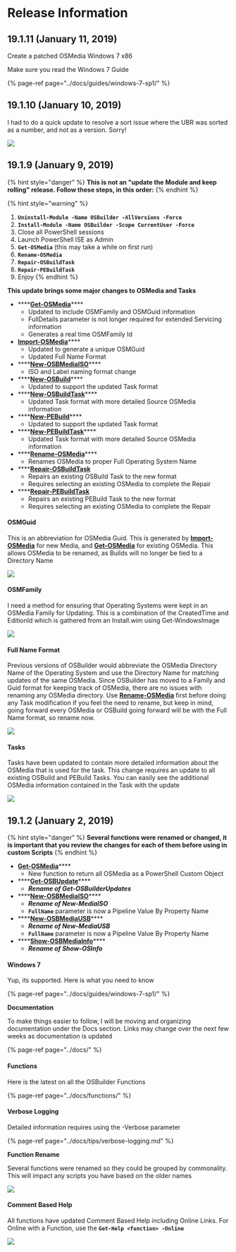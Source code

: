 # Release Information

## 19.1.11 \(January 11, 2019\)

Create a patched OSMedia Windows 7 x86

Make sure you read the Windows 7 Guide

{% page-ref page="../docs/guides/windows-7-sp1/" %}

## 19.1.10 \(January 10, 2019\)

I had to do a quick update to resolve a sort issue where the UBR was sorted as a number, and not as a version.  Sorry!

![](../../.gitbook/assets/2019-01-10_2-34-48.png)

## 19.1.9 \(January 9, 2019\)

{% hint style="danger" %}
**This is not an "update the Module and keep rolling" release.  Follow these steps, in this order:**
{% endhint %}

{% hint style="warning" %}
1. **`Uninstall-Module -Name OSBuilder -AllVersions -Force`**
2. **`Install-Module -Name OSBuilder -Scope CurrentUser -Force`**
3. Close all PowerShell sessions
4. Launch PowerShell ISE as Admin
5. **`Get-OSMedia`** \(this may take a while on first run\)
6. **`Rename-OSMedia`**
7. **`Repair-OSBuildTask`**
8. **`Repair-PEBuildTask`**
9. Enjoy
{% endhint %}

**This update brings some major changes to OSMedia and Tasks**

* \*\*\*\*[**Get-OSMedia**](../docs/functions/osmedia/get-osmedia.md)\*\*\*\*
  * Updated to include OSMFamily and OSMGuid information
  * FullDetails parameter is not longer required for extended Servicing information
  * Generates a real time OSMFamily Id
* [**Import-OSMedia**](../docs/functions/osmedia/import-osmedia.md)\*\*\*\*
  * Updated to generate a unique OSMGuid
  * Updated Full Name Format
* \*\*\*\*[**New-OSBMediaISO**](../docs/functions/osbmedia/new-osbmediaiso.md)\*\*\*\*
  * ISO and Label naming format change
* \*\*\*\*[**New-OSBuild**](../docs/functions/osbuild/new-osbuild.md)\*\*\*\*
  * Updated to support the updated Task format 
* \*\*\*\*[**New-OSBuildTask**](../docs/functions/osbuild/new-osbuildtask/)\*\*\*\*
  * Updated Task format with more detailed Source OSMedia information
* \*\*\*\*[**New-PEBuild**](../docs/functions/pebuild/new-pebuild.md)\*\*\*\*
  * Updated to support the updated Task format
* \*\*\*\*[**New-PEBuildTask**](../docs/functions/pebuild/new-pebuildtask/)\*\*\*\*
  * Updated Task format with more detailed Source OSMedia information
* \*\*\*\*[**Rename-OSMedia**](../docs/functions/maintenance/rename-osmedia.md)\*\*\*\*
  * Renames OSMedia to proper Full Operating System Name
* \*\*\*\*[**Repair-OSBuildTask**](../docs/functions/maintenance/repair-osbuildtask.md)
  * Repairs an existing OSBuild Task to the new format
  * Requires selecting an existing OSMedia to complete the Repair
* \*\*\*\*[**Repair-PEBuildTask**](../docs/functions/maintenance/repair-pebuildtask.md)
  * Repairs an existing PEBuild Task to the new format
  * Requires selecting an existing OSMedia to complete the Repair

#### OSMGuid

This is an abbreviation for OSMedia Guid.  This is generated by [**Import-OSMedia**](../docs/functions/osmedia/import-osmedia.md) for new Media, and [**Get-OSMedia**](../docs/functions/osmedia/get-osmedia.md) for existing OSMedia. This allows OSMedia to be renamed, as Builds will no longer be tied to a Directory Name

![](../../.gitbook/assets/2019-01-09_21-05-22.png)

#### OSMFamily

I need a method for ensuring that Operating Systems were kept in an OSMedia Family for Updating.  This is a combination of the CreatedTime and EditionId which is gathered from an Install.wim using Get-WindowsImage

![](../../.gitbook/assets/2019-01-09_21-38-15.png)

#### Full Name Format

Previous versions of OSBuilder would abbreviate the OSMedia Directory Name of the Operating System and use the Directory Name for matching updates of the same OSMedia.  Since OSBuilder has moved to a Family and Guid format for keeping track of OSMedia, there are no issues with renaming any OSMedia directory.  Use [**Rename-OSMedia**](../docs/functions/maintenance/rename-osmedia.md) first before doing any Task modification if you feel the need to rename, but keep in mind, going forward every OSMedia or OSBuild going forward will be with the Full Name format, so rename now.

![](../../.gitbook/assets/2019-01-07_0-49-02b.png)

#### Tasks

Tasks have been updated to contain more detailed information about the OSMedia that is used for the task.  This change requires an update to all existing OSBuild and PEBuild Tasks.  You can easily see the additional OSMedia information contained in the Task with the update

![](../../.gitbook/assets/2019-01-06_23-39-58.png)

## 19.1.2 \(January 2, 2019\)

{% hint style="danger" %}
**Several functions were renamed or changed, it is important that you review the changes for each of them before using in custom Scripts**
{% endhint %}

* [**Get-OSMedia**](../docs/functions/osmedia/get-osmedia.md)\*\*\*\*
  * New function to return all OSMedia as a PowerShell Custom Object
* \*\*\*\*[**Get-OSBUpdate**](../docs/functions/osbupdate/get-osbupdate.md)\*\*\*\*
  * _**Rename of Get-OSBuilderUpdates**_
* \*\*\*\*[**New-OSBMediaISO**](../docs/functions/osbmedia/new-osbmediaiso.md)\*\*\*\*
  * _**Rename of New-MediaISO**_
  * **`FullName`** parameter is now a Pipeline Value By Property Name 
* \*\*\*\*[**New-OSBMediaUSB**](../docs/functions/osbmedia/new-osbmediausb.md)\*\*\*\*
  * _**Rename of New-MediaUSB**_
  * **`FullName`** parameter is now a Pipeline Value By Property Name
* \*\*\*\*[**Show-OSBMediaInfo**](../docs/functions/osbmedia/show-osbmediainfo.md)\*\*\*\*
  * _**Rename of Show-OSInfo**_

#### **Windows 7**

Yup, its supported.  Here is what you need to know

{% page-ref page="../docs/guides/windows-7-sp1/" %}

**Documentation**

To make things easier to follow, I will be moving and organizing documentation under the Docs section.  Links may change over the next few weeks as documentation is updated

{% page-ref page="../docs/" %}

#### Functions

Here is the latest on all the OSBuilder Functions

{% page-ref page="../docs/functions/" %}

#### Verbose Logging

Detailed information requires using the -Verbose parameter

{% page-ref page="../docs/tips/verbose-logging.md" %}

**Function Rename**

Several functions were renamed so they could be grouped by commonality.  This will impact any scripts you have based on the older names

![](../../.gitbook/assets/2019-01-01_10-19-31.png)

#### Comment Based Help

All functions have updated Comment Based Help including Online Links.  For Online with a Function, use the **`Get-Help <function> -Online`**

![](../../.gitbook/assets/2019-01-02_12-25-27.png)




